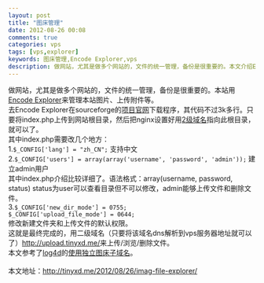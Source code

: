 ```yaml
---
layout: post
title: "图床管理"
date: 2012-08-26 00:08
comments: true
categories: vps
tags: [vps,explorer]
keywords: 图床管理,Encode Explorer,vps
description: 做网站，尤其是做多个网站的，文件的统一管理，备份是很重要的。本文介绍Encode Explorer如何作为本站的文件管理程序的。
---
```

做网站，尤其是做多个网站的，文件的统一管理，备份是很重要的。本站用[Encode Explorer](http://encode-explorer.siineiolekala.net/)来管理本站图片、上传附件等。   
去Encode Explorer在sourceforge的[项目官网](http://sourceforge.net/projects/encode-explorer/files/encode-explorer/)下载程序，其代码不过3k多行。只要将index.php上传到网站根目录，然后把nginx设置好用[2级域名](http://upload.tinyxd.me/)指向此根目录，就可以了。      
其中index.php需要改几个地方：     
1.`$_CONFIG['lang'] = "zh_CN";` 支持中文    
2.`$_CONFIG['users'] = array(array('username', 'password', 'admin'));`  建立admin用户     
其中index.php介绍比较详细了。语法格式：array(username, password, status)    status为user可以查看目录但不可以修改，admin能够上传文件和删除文件。     
3.`$_CONFIG['new_dir_mode'] = 0755;`       
`$_CONFIG['upload_file_mode'] = 0644;`   
修改新建文件夹和上传文件的默认权限。      
这就是最终完成的，用二级域名（只要将该域名dns解析到vps服务器地址就可以了）<http://upload.tinyxd.me/>来上传/浏览/删除文件。    
本文参考了[log4d](http://log4d.com/)的[使用独立图床子域名](http://log4d.com/2012/05/image-host/)。    
<br />
本文地址：<http://tinyxd.me/2012/08/26/imag-file-explorer/>